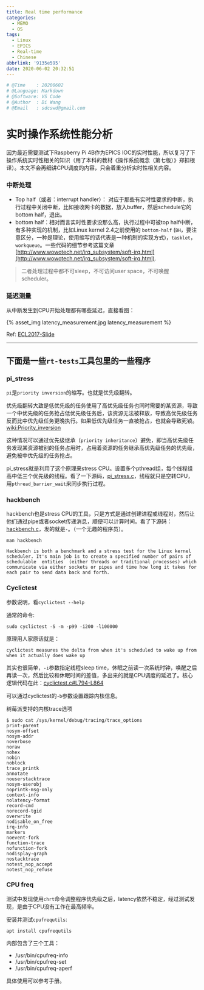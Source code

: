 ```yaml
---
title: Real time performance
categories:
  - MEMO
  - OS
tags:
  - Linux
  - EPICS
  - Real-time
  - Chinese
abbrlink: '9135e595'
date: 2020-06-02 20:32:51
---
```


```python
# @Time    : 20200602
# @Language: Markdown
# @Software: VS Code
# @Author  : Di Wang
# @Email   : sdcswd@gmail.com
```

# 实时操作系统性能分析

因为最近需要测试下Raspberry Pi 4B作为EPICS IOC的实时性能，所以复习了下操作系统实时性相关的知识（用了本科的教材《操作系统概念（第七版）》郑扣根译）。本文不会再细讲CPU调度的内容，只会着重分析实时性相关内容。

<!-- more -->


### 中断处理

- Top half（或者：interrupt handler）： 对应于那些有实时性要求的中断，执行过程中关闭中断，比如接收网卡的数据，放入buffer，然后schedule它的bottom half，退出。
- bottom half：相对而言实时性要求没那么高，执行过程中可被top half中断，有多种实现的机制，比如Linux kernel 2.4之前使用的 `bottom-half` (`BH`，要注意区分，一种是理论，使用缩写的话代表是一种机制的实现方式)，`tasklet`，`workqueue`。一些代码的细节参考这篇文章[http://www.wowotech.net/irq_subsystem/soft-irq.html](http://www.wowotech.net/irq_subsystem/soft-irq.html).

> 二者处理过程中都不可sleep，不可访问user space，不可唤醒scheduler。

### 延迟测量

从中断发生到CPU开始处理都有哪些延迟，直接看图：

{% asset_img latency_measurement.jpg latency_measurement %}

Ref: [ECL2017-Slide](https://elinux.org/images/a/a9/ELC2017-_Effectively_Measure_and_Reduce_Kernel_Latencies_for_Real-time_Constraints_%281%29.pdf)

-----------------------

## 下面是一些`rt-tests`工具包里的一些程序

### pi_stress

`pi`是`priority inversion`的缩写。也就是优先级翻转。

优先级翻转大致是低优先级的任务使用了高优先级任务也同时需要的某资源，导致一个中优先级的任务抢占低优先级任务后，该资源无法被释放，导致高优先级任务反而比中优先级任务更晚执行。如果低优先级任务一直被抢占，也就会导致死锁。[wiki:Priority_inversion](https://en.wikipedia.org/wiki/Priority_inversion)

这种情况可以通过优先级继承（`priority inheritance`）避免，即当高优先级任务发现某资源被别的任务占用时，占用着资源的任务继承高优先级任务的优先级，避免被中优先级的任务抢占。

pi_stress就是利用了这个原理来stress CPU。设置多个pthread组，每个线程组高中低三个优先级的线程。看了一下源码，[pi_stress.c](https://github.com/LITMUS-RT/cyclictest/blob/master/src/pi_tests/pi_stress.c#L617-L729)，线程就只是空转CPU，用`pthread_barrier_wait`来同步执行过程。

### hackbench

hackbench也是stress CPU的工具，只是方式是通过创建进程或线程对，然后让他们通过pipe或者socket传递消息，顺便可以计算时间。看了下源码：[hackbench.c](https://github.com/LITMUS-RT/cyclictest/blob/master/src/hackbench/hackbench.c#L140)，发的就是`-`。（一个无趣的程序员）。

`man hackbench`
```
Hackbench is both a benchmark and a stress test for the Linux kernel scheduler. It's main job is to create a specified number of pairs of schedulable  entities  (either threads or traditional processes) which communicate via either sockets or pipes and time how long it takes for each pair to send data back and forth.
```

### Cyclictest

参数说明，看`cyclictest --help`

通常的命令:

`sudo cyclictest -S -m -p99 -i200 -l100000`

原理用人家原话就是：

`cyclictest measures the delta from when it's scheduled to wake up from when it actually does wake up`

其实也很简单，`-i`参数指定线程sleep time，休眠之前读一次系统时钟，唤醒之后再读一次，然后比较和休眠时间的差值，多出来的就是CPU调度的延迟了。核心逻辑代码在此：[cyclictest.c#L794-L864](https://github.com/LITMUS-RT/cyclictest/blob/master/src/cyclictest/cyclictest.c#L794-L864)

可以通过cyclictest的`-b`参数设置跟踪内核信息。

树莓派支持的内核trace选项

```shell
$ sudo cat /sys/kernel/debug/tracing/trace_options
print-parent
nosym-offset
nosym-addr
noverbose
noraw
nohex
nobin
noblock
trace_printk
annotate
nouserstacktrace
nosym-userobj
noprintk-msg-only
context-info
nolatency-format
record-cmd
norecord-tgid
overwrite
nodisable_on_free
irq-info
markers
noevent-fork
function-trace
nofunction-fork
nodisplay-graph
nostacktrace
notest_nop_accept
notest_nop_refuse
```

### CPU freq

测试中发现使用`chrt`命令调整程序优先级之后，latency依然不稳定，经过测试发现，是由于CPU没有工作在最高频率。

安装并测试`cpufrequtils`:

`apt install cpufrequtils`

内部包含了三个工具：

- /usr/bin/cpufreq-info
- /usr/bin/cpufreq-set
- /usr/bin/cpufreq-aperf

具体使用可以参考手册。

